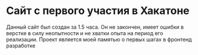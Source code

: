 # Сайт с первого участия в Хакатоне

Данный сайт был создан за 1.5 часа. Он не закончен, имеет ошибки в верстке в силу неопытности и не хватки опыта на период его реализации. Проект является моей памятью о первых шагах в фронтенд разработке
